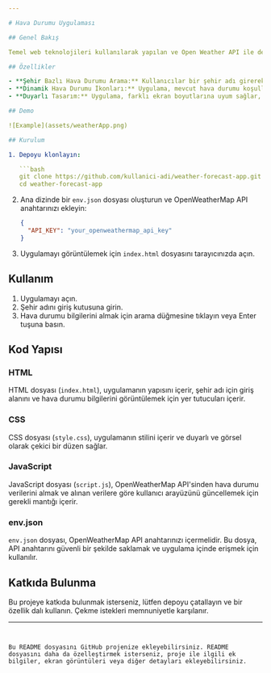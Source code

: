 ```yaml
---

# Hava Durumu Uygulaması

## Genel Bakış

Temel web teknolojileri kullanılarak yapılan ve Open Weather API ile desteklenen hava durumu uygulamam, kullanıcıların bir şehir adı girmesine ve mevcut hava durumu bilgilerini (sıcaklık, nem, rüzgar hızı ve hissedilen sıcaklık) almasına olanak tanır.

## Özellikler

- **Şehir Bazlı Hava Durumu Arama:** Kullanıcılar bir şehir adı girerek mevcut hava durumu koşullarını alabilirler.
- **Dinamik Hava Durumu İkonları:** Uygulama, mevcut hava durumu koşullarına (açık, bulutlu, yağmurlu, sisli veya karlı) göre farklı ikonlar gösterir.
- **Duyarlı Tasarım:** Uygulama, farklı ekran boyutlarına uyum sağlar, bu sayede hem masaüstü hem de mobil cihazlarda kullanılabilir.

## Demo

![Example](assets/weatherApp.png)

## Kurulum

1. Depoyu klonlayın:

   ```bash
   git clone https://github.com/kullanici-adi/weather-forecast-app.git
   cd weather-forecast-app
   ```

2. Ana dizinde bir `env.json` dosyası oluşturun ve OpenWeatherMap API anahtarınızı ekleyin:

   ```json
   {
     "API_KEY": "your_openweathermap_api_key"
   }
   ```

3. Uygulamayı görüntülemek için `index.html` dosyasını tarayıcınızda açın.

## Kullanım

1. Uygulamayı açın.
2. Şehir adını giriş kutusuna girin.
3. Hava durumu bilgilerini almak için arama düğmesine tıklayın veya Enter tuşuna basın.

## Kod Yapısı

### HTML

HTML dosyası (`index.html`), uygulamanın yapısını içerir, şehir adı için giriş alanını ve hava durumu bilgilerini görüntülemek için yer tutucuları içerir.

### CSS

CSS dosyası (`style.css`), uygulamanın stilini içerir ve duyarlı ve görsel olarak çekici bir düzen sağlar.

### JavaScript

JavaScript dosyası (`script.js`), OpenWeatherMap API'sinden hava durumu verilerini almak ve alınan verilere göre kullanıcı arayüzünü güncellemek için gerekli mantığı içerir.

### env.json

`env.json` dosyası, OpenWeatherMap API anahtarınızı içermelidir. Bu dosya, API anahtarını güvenli bir şekilde saklamak ve uygulama içinde erişmek için kullanılır.

## Katkıda Bulunma

Bu projeye katkıda bulunmak isterseniz, lütfen depoyu çatallayın ve bir özellik dalı kullanın. Çekme istekleri memnuniyetle karşılanır.

---
```


Bu README dosyasını GitHub projenize ekleyebilirsiniz. README dosyasını daha da özelleştirmek isterseniz, proje ile ilgili ek bilgiler, ekran görüntüleri veya diğer detayları ekleyebilirsiniz.
